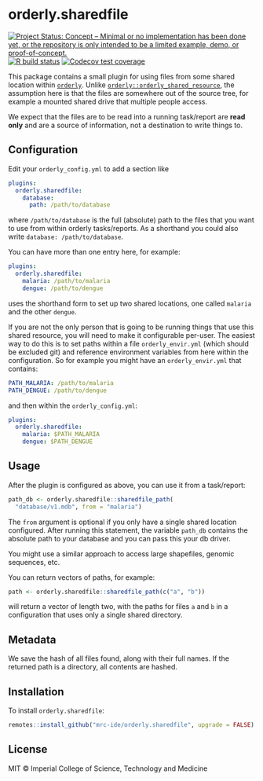 # orderly.sharedfile

<!-- badges: start -->
[![Project Status: Concept – Minimal or no implementation has been done yet, or the repository is only intended to be a limited example, demo, or proof-of-concept.](https://www.repostatus.org/badges/latest/concept.svg)](https://www.repostatus.org/#concept)
[![R build status](https://github.com/mrc-ide/orderly.sharedfile/workflows/R-CMD-check/badge.svg)](https://github.com/mrc-ide/orderly.sharedfile/actions)
[![Codecov test coverage](https://codecov.io/gh/mrc-ide/orderly.sharedfile/graph/badge.svg)](https://app.codecov.io/gh/mrc-ide/orderly.sharedfile)
<!-- badges: end -->

This package contains a small plugin for using files from some shared location within [`orderly`](https://mrc-ide.github.io/orderly). Unlike [`orderly::orderly_shared_resource`](https://mrc-ide.github.io/orderly/reference/orderly_shared_resource.html), the assumption here is that the files are somewhere out of the source tree, for example a mounted shared drive that multiple people access.

We expect that the files are to be read into a running task/report are **read only** and are a source of information, not a destination to write things to.

## Configuration

Edit your `orderly_config.yml` to add a section like

```yaml
plugins:
  orderly.sharedfile:
    database:
      path: /path/to/database
```

where `/path/to/database` is the full (absolute) path to the files that you want to use from within orderly tasks/reports. As a shorthand you could also write `database: /path/to/database`.

You can have more than one entry here, for example:

```yaml
plugins:
  orderly.sharedfile:
    malaria: /path/to/malaria
    dengue: /path/to/dengue
```

uses the shorthand form to set up two shared locations, one called `malaria` and the other `dengue`.

If you are not the only person that is going to be running things that use this shared resource, you will need to make it configurable per-user. The easiest way to do this is to set paths within a file `orderly_envir.yml` (which should be excluded git) and reference environment variables from here within the configuration.  So for example you might have an `orderly_envir.yml` that contains:

```yaml
PATH_MALARIA: /path/to/malaria
PATH_DENGUE: /path/to/dengue
```

and then within the `orderly_config.yml`:

```yaml
plugins:
  orderly.sharedfile:
    malaria: $PATH_MALARIA
    dengue: $PATH_DENGUE
```

## Usage

After the plugin is configured as above, you can use it from a task/report:

```r
path_db <- orderly.sharedfile::sharedfile_path(
  "database/v1.mdb", from = "malaria")
```

The `from` argument is optional if you only have a single shared location configured. After running this statement, the variable `path_db` contains the absolute path to your database and you can pass this your db driver.

You might use a similar approach to access large shapefiles, genomic sequences, etc.

You can return vectors of paths, for example:

```r
path <- orderly.sharedfile::sharedfile_path(c("a", "b"))
```

will return a vector of length two, with the paths for files `a` and `b` in a configuration that uses only a single shared directory.

## Metadata

We save the hash of all files found, along with their full names. If the returned path is a directory, all contents are hashed.

## Installation

To install `orderly.sharedfile`:

```r
remotes::install_github("mrc-ide/orderly.sharedfile", upgrade = FALSE)
```

## License

MIT © Imperial College of Science, Technology and Medicine

